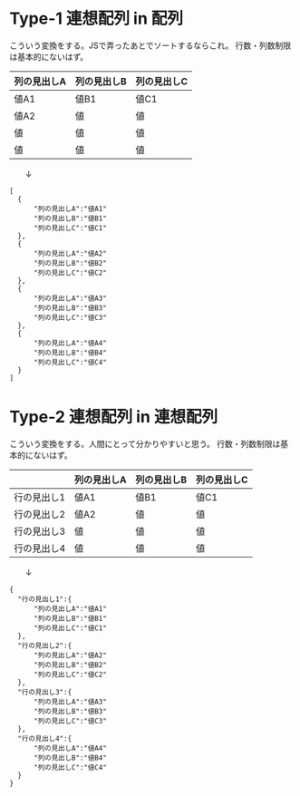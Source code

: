 # Type-1 連想配列 in 配列
こういう変換をする。JSで弄ったあとでソートするならこれ。
行数・列数制限は基本的にないはず。

|列の見出しA|列の見出しB|列の見出しC|
|---|---|---|
|値A1|値B1|値C1|
|値A2|値|値|
|値|値|値|
|値|値|値|


　　↓

```
[
  {
      "列の見出しA":"値A1"
      "列の見出しB":"値B1"
      "列の見出しC":"値C1"
  },  
  {
      "列の見出しA":"値A2"
      "列の見出しB":"値B2"
      "列の見出しC":"値C2"
  },  
  {
      "列の見出しA":"値A3"
      "列の見出しB":"値B3"
      "列の見出しC":"値C3"
  },  
  {
      "列の見出しA":"値A4"
      "列の見出しB":"値B4"
      "列の見出しC":"値C4"
  }
]
```


# Type-2 連想配列 in 連想配列

こういう変換をする。人間にとって分かりやすいと思う。
行数・列数制限は基本的にないはず。

||列の見出しA|列の見出しB|列の見出しC|
|---|---|---|---|
|行の見出し1|値A1|値B1|値C1|
|行の見出し2|値A2|値|値|
|行の見出し3|値|値|値|
|行の見出し4|値|値|値|


　　↓

```
{
  "行の見出し1":{
      "列の見出しA":"値A1"
      "列の見出しB":"値B1"
      "列の見出しC":"値C1"
  },  
  "行の見出し2":{
      "列の見出しA":"値A2"
      "列の見出しB":"値B2"
      "列の見出しC":"値C2"
  },  
  "行の見出し3":{
      "列の見出しA":"値A3"
      "列の見出しB":"値B3"
      "列の見出しC":"値C3"
  },  
  "行の見出し4":{
      "列の見出しA":"値A4"
      "列の見出しB":"値B4"
      "列の見出しC":"値C4"
  }
}
```
